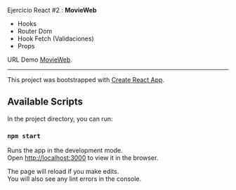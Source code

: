 Ejercicio React #2 : **MovieWeb**

* Hooks
* Router Dom
* Hook Fetch (Validaciones)
* Props

URL Demo [MovieWeb](https://sharp-swirles-92c5bd.netlify.app/).

----

This project was bootstrapped with [Create React App](https://github.com/facebook/create-react-app).

## Available Scripts

In the project directory, you can run:

### `npm start`

Runs the app in the development mode.<br />
Open [http://localhost:3000](http://localhost:3000) to view it in the browser.

The page will reload if you make edits.<br />
You will also see any lint errors in the console.
